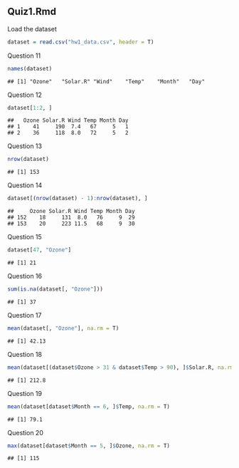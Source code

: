 ## Quiz1.Rmd

Load the dataset

```r
dataset = read.csv("hw1_data.csv", header = T)
```

Question 11

```r
names(dataset)
```

```
## [1] "Ozone"   "Solar.R" "Wind"    "Temp"    "Month"   "Day"
```

Question 12

```r
dataset[1:2, ]
```

```
##   Ozone Solar.R Wind Temp Month Day
## 1    41     190  7.4   67     5   1
## 2    36     118  8.0   72     5   2
```

Question 13

```r
nrow(dataset)
```

```
## [1] 153
```

Question 14

```r
dataset[(nrow(dataset) - 1):nrow(dataset), ]
```

```
##     Ozone Solar.R Wind Temp Month Day
## 152    18     131  8.0   76     9  29
## 153    20     223 11.5   68     9  30
```

Question 15

```r
dataset[47, "Ozone"]
```

```
## [1] 21
```

Question 16

```r
sum(is.na(dataset[, "Ozone"]))
```

```
## [1] 37
```

Question 17

```r
mean(dataset[, "Ozone"], na.rm = T)
```

```
## [1] 42.13
```

Question 18

```r
mean(dataset[(dataset$Ozone > 31 & dataset$Temp > 90), ]$Solar.R, na.rm = T)
```

```
## [1] 212.8
```

Question 19

```r
mean(dataset[dataset$Month == 6, ]$Temp, na.rm = T)
```

```
## [1] 79.1
```

Question 20

```r
max(dataset[dataset$Month == 5, ]$Ozone, na.rm = T)
```

```
## [1] 115
```

